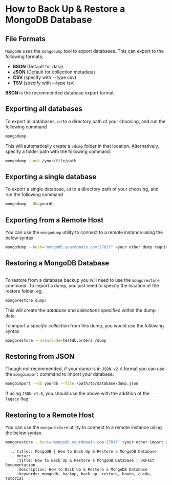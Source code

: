 # How to Back Up & Restore a MongoDB Database

## File Formats

`MongoDB` uses the `mongodump` tool to export databases. This can export to the following formats;

- **BSON** (Default for data)
- **JSON** (Default for collection metadata)
- **CSV** (specify with --type csv)
- **TSV** (specify with --type tsv)

**BSON** is the recommended database export format.

## Exporting all databases

To export all databases, `cd` to a directory path of your choosing, and run the following command

```bash
mongodump
```

This will automatically create a `/dump` folder in that location. Alternatively, specify a folder path with the following command.
```bash
mongodump --out /your/file/path
``` 

## Exporting a single database

To export a single database, `cd` to a directory path of your choosing, and run the following command

```bash
mongodump --db=yourdb
```

## Exporting from a Remote Host

You can use the `mongodump` utility to connect to a remote instance using the below syntax.

```bash
mongodump --host="mongodb.yourdomain.com:27017" <your other dump requirements>
```

## Restoring a MongoDB Database

``` warning:: If requesting a database restore from UKFast Support, please provide the directory for your database dumps. Without this, only /var/lib/mongodb would be restored.
```

To restore from a database backup you will need to use the `mongorestore` command. To import a dump, you just need to specify the location of the restore folder, eg.

```bash
mongorestore dump/
```
This will create the *database* and *collections* specified within the dump data.

To import a *specific collection* from this dump, you would use the following syntax

```bash
mongorestore --nsInclude=testdb.orders /dump
```

## Restoring from JSON

Though not recommended, if your dump is in `JSON v2.0` format you can use the `mongoimport` command to import your database.

```bash
mongoimport --db yourdb --file /path/to/database/dump.json
```
If using `JSON v1.0`, you should use the above with the addition of the `--legacy` flag.

## Restoring to a Remote Host

You can use the `mongorestore` utility to connect to a remote instance using the below syntax.

```bash
mongorestore --host="mongodb.yourdomain.com:27017" <your other import requirements>
```


```eval_rst
  .. title:: MongoDB | How to Back Up & Restore a MongoDB Database
  .. meta::
     :title: How to Back Up & Restore a MongoDB Database | UKFast Documentation
     :description: How to Back Up & Restore a MongoDB Database
     :keywords: mongodb, backup, back up, restore, howto, guide, tutorial
```
